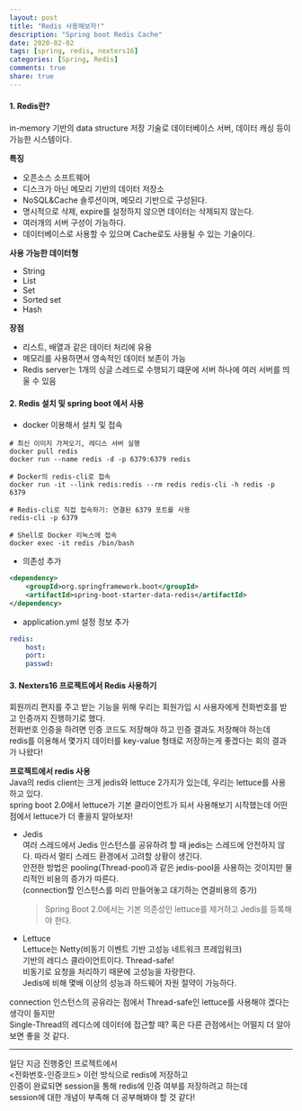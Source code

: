 ```yaml
---
layout: post
title: "Redis 사용해보자!"  
description: "Spring boot Redis Cache"
date: 2020-02-02
tags: [spring, redis, nexters16]
categories: [Spring, Redis]
comments: true
share: true
---
```


#### 1. Redis란?         
in-memory 기반의 data structure 저장 기술로 데이터베이스 서버, 데이터 캐싱 등이 가능한 시스템이다.   

**특징**  
- 오픈소스 소프트웨어   
- 디스크가 아닌 메모리 기반의 데이터 저장소   
- NoSQL&Cache 솔루션이며, 메모리 기반으로 구성된다.   
- 명시적으로 삭제, expire를 설정하지 않으면 데이터는 삭제되지 않는다.   
- 여러개의 서버 구성이 가능하다.   
- 데이터베이스로 사용할 수 있으며 Cache로도 사용될 수 있는 기술이다.   

**사용 가능한 데이터형**  
- String   
- List  
- Set  
- Sorted set  
- Hash   

**장점**  
- 리스트, 배열과 같은 데이터 처리에 유용   
- 메모리를 사용하면서 영속적인 데이터 보존이 가능   
- Redis server는 1개의 싱글 스레드로 수행되기 떄문에 서버 하나에 여러 서버를 띄울 수 있음   

#### 2. Redis 설치 및 spring boot 에서 사용       
- docker 이용해서 설치 및 접속      

```
# 최신 이미지 가져오기, 레디스 서버 실행 
docker pull redis 
docker run --name redis -d -p 6379:6379 redis

# Docker의 redis-cli로 접속  
docker run -it --link redis:redis --rm redis redis-cli -h redis -p 6379 

# Redis-cli로 직접 접속하기: 연결된 6379 포트를 사용
redis-cli -p 6379

# Shell로 Docker 리눅스에 접속 
docker exec -it redis /bin/bash
```

- 의존성 추가     

```xml
<dependency>
    <groupId>org.springframework.boot</groupId>
    <artifactId>spring-boot-starter-data-redis</artifactId>
</dependency>
```

- application.yml 설정 정보 추가     

```yaml
redis:
    host: 
    port: 
    passwd:
```

    
#### 3. Nexters16 프로젝트에서 Redis 사용하기      
회원끼리 편지를 주고 받는 기능을 위해 우리는 회원가입 시 사용자에게 전화번호를 받고 인증까지 진행하기로 했다.      
전화번호 인증을 하려면 인증 코드도 저장해야 하고 인증 결과도 저장해야 하는데   
redis를 이용해서 몇가지 데이터를 key-value 형태로 저장하는게 좋겠다는 회의 결과가 나왔다!   

**프로젝트에서 redis 사용**   
Java의 redis client는 크게 jedis와 lettuce 2가지가 있는데, 우리는 lettuce를 사용하고 있다.   
spring boot 2.0에서 lettuce가 기본 클라이언트가 되서 사용해보기 시작했는데 
어떤 점에서 lettuce가 더 좋을지 알아보자!   


- Jedis   
여러 스레드에서 Jedis 인스턴스를 공유하려 할 때 jedis는 스레드에 안전하지 않다. 따라서 멀티 스레드 환경에서 고려할 상황이 생긴다.   
안전한 방법은 pooling(Thread-pool)과 같은 jedis-pool을 사용하는 것이지만 물리적인 비용의 증가가 따른다.    
(connection할 인스턴스를 미리 만들어놓고 대기하는 연결비용의 증가)   

  >Spring Boot 2.0에서는 기본 의존성인 lettuce를 제거하고 Jedis를 등록해야 한다.              

- Lettuce  
Lettuce는 Netty(비동기 이벤트 기반 고성능 네트워크 프레임워크)   
기반의 레디스 클라이언트이다. Thread-safe!       
비동기로 요청을 처리하기 때문에 고성능을 자랑한다.       
Jedis에 비해 몇배 이상의 성능과 하드웨어 자원 절약이 가능하다.         

connection 인스턴스의 공유라는 점에서 Thread-safe인 lettuce를 사용해야 겠다는 생각이 들지만     
Single-Thread의 레디스에 데이터에 접근할 때? 혹은 다른 관점에서는 어떨지 더 알아보면 좋을 것 같다.    

-----

일단 지금 진행중인 프로젝트에서      
<전화번호-인증코드> 이런 방식으로 redis에 저장하고      
인증이 완료되면 session을 통해 redis에 인증 여부를 저장하려고 하는데    
session에 대한 개념이 부족해 더 공부해봐야 할 것 같다!    

